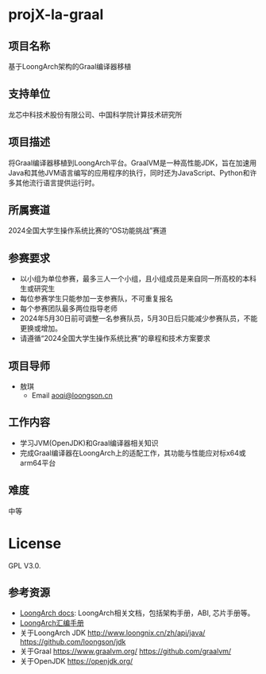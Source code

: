 # projX-la-graal

## 项目名称

基于LoongArch架构的Graal编译器移植

## 支持单位

龙芯中科技术股份有限公司、中国科学院计算技术研究所

## 项目描述

将Graal编译器移植到LoongArch平台。GraalVM是一种高性能JDK，旨在加速用 Java和其他JVM语言编写的应用程序的执行，同时还为JavaScript、Python和许多其他流行语言提供运行时。


## 所属赛道

2024全国大学生操作系统比赛的“OS功能挑战”赛道

## 参赛要求

* 以小组为单位参赛，最多三人一个小组，且小组成员是来自同一所高校的本科生或研究生
* 每位参赛学生只能参加一支参赛队，不可重复报名
* 每个参赛团队最多两位指导老师
* 2024年5月30日前可调整一名参赛队员，5月30日后只能减少参赛队员，不能更换或增加。
* 请遵循“2024全国大学生操作系统比赛”的章程和技术方案要求


## 项目导师

* 敖琪
  - Email  aoqi@loongson.cn

## 工作内容

 * 学习JVM(OpenJDK)和Graal编译器相关知识
 * 完成Graal编译器在LoongArch上的适配工作，其功能与性能应对标x64或arm64平台

## 难度

中等

# License

GPL V3.0.

## 参考资源

* [LoongArch docs](https://github.com/loongson/LoongArch-Documentation): LoongArch相关文档，包括架构手册，ABI, 芯片手册等。
* [LoongArch汇编手册](https://github.com/loongson/la-asm-manual)
* 关于LoongArch JDK
http://www.loongnix.cn/zh/api/java/
https://github.com/loongson/jdk
* 关于Graal
https://www.graalvm.org/
https://github.com/graalvm/
* 关于OpenJDK
https://openjdk.org/
